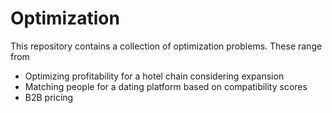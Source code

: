 # Optimization
This repository contains a collection of optimization problems. These range from 
-   Optimizing profitability for a hotel chain considering expansion
-   Matching people for a dating platform based on compatibility scores
-   B2B pricing
